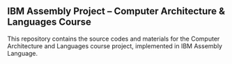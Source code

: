 ## IBM Assembly Project – Computer Architecture & Languages Course

This repository contains the source codes and materials for the Computer Architecture and Languages course project, implemented in IBM Assembly Language.
